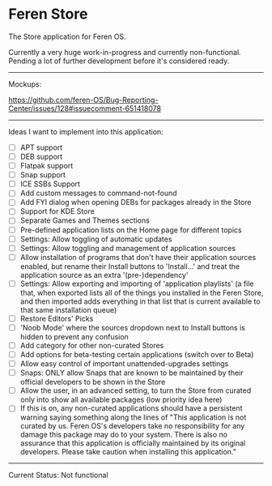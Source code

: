 # Feren Store

The Store application for Feren OS.

Currently a very huge work-in-progress and currently non-functional. Pending a lot of further development before it's considered ready.

---

Mockups:

https://github.com/feren-OS/Bug-Reporting-Center/issues/128#issuecomment-651418078

---

Ideas I want to implement into this application:

- [ ] APT support
- [ ] DEB support
- [ ] Flatpak support
- [ ] Snap support
- [ ] ICE SSBs Support
- [ ] Add custom messages to command-not-found
- [ ] Add FYI dialog when opening DEBs for packages already in the Store
- [ ] Support for KDE Store
- [ ] Separate Games and Themes sections
- [ ] Pre-defined application lists on the Home page for different topics
- [ ] Settings: Allow toggling of automatic updates
- [ ] Settings: Allow toggling and management of application sources
- [ ] Allow installation of programs that don't have their application sources enabled, but rename their Install buttons to 'Install...' and treat the application source as an extra '(pre-)dependency'
- [ ] Settings: Allow exporting and importing of 'application playlists' (a file that, when exported lists all of the things you installed in the Feren Store, and then imported adds everything in that list that is current available to that same installation queue)
- [ ] Restore Editors' Picks
- [ ] 'Noob Mode' where the sources dropdown next to Install buttons is hidden to prevent any confusion
- [ ] Add category for other non-curated Stores
- [ ] Add options for beta-testing certain applications (switch over to Beta)
- [ ] Allow easy control of important unattended-upgrades settings
- [ ] Snaps: ONLY allow Snaps that are known to be maintained by their official developers to be shown in the Store
- [ ] Allow the user, in an advanced setting, to turn the Store from curated only into show all available packages (low priority idea here)
- [ ] If this is on, any non-curated applications should have a persistent warning saying something along the lines of "This application is not curated by us. Feren OS's developers take no responsibility for any damage this package may do to your system. There is also no assurance that this application is officially maintained by its original developers. Please take caution when installing this application."

---

Current Status: Not functional
